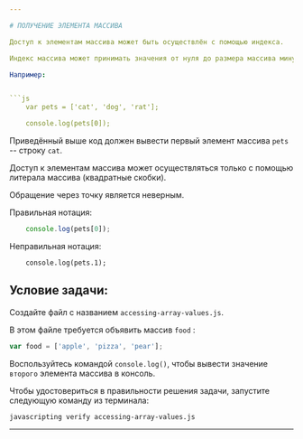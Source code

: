 ```yaml
---

# ПОЛУЧЕНИЕ ЭЛЕМЕНТА МАССИВА

Доступ к элементам массива может быть осуществлён с помощью индекса.

Индекс массива может принимать значения от нуля до размера массива минус один.

Например:


```js
	var pets = ['cat', 'dog', 'rat'];

	console.log(pets[0]);
```

Приведённый выше код должен вывести первый элемент массива `pets` -- строку `cat`.

Доступ к элементам массива может осуществляться только с помощью литерала массива (квадратные скобки).

Обращение через точку является неверным.

Правильная нотация:

```js
	console.log(pets[0]);
```

Неправильная нотация:
```
	console.log(pets.1);
```

## Условие задачи:

Создайте файл с названием `accessing-array-values.js`.

В этом файле требуется объявить массив `food` :
```js
var food = ['apple', 'pizza', 'pear'];
```


Воспользуйтесь командой `console.log()`, чтобы вывести значение `второго` элемента массива в консоль.

Чтобы удостовериться в правильности решения задачи, запустите следующую команду из терминала:

`javascripting verify accessing-array-values.js`

---
```

